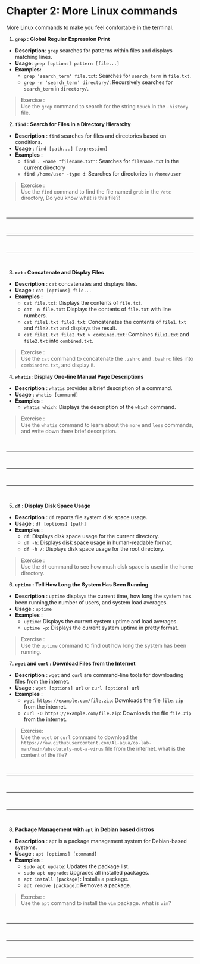 # Chapter 2: More Linux commands

More Linux commands to make you feel comfortable in the terminal.

1. **`grep` : Global Regular Expression Print**

- **Description**: `grep` searches for patterns within files and displays matching lines.
- **Usage**: `grep [options] pattern [file...]`
- **Examples:**
  - `grep 'search_term' file.txt`: Searches for `search_term` in `file.txt`.
  - `grep -r 'search_term' directory/`: Recursively searches for `search_term` in `directory/`.

> Exercise : <br/>
> Use the `grep` command to search for the string `touch` in the `.history` file.

2. **`find` : Search for Files in a Directory Hierarchy**

- **Description** : `find` searches for files and directories based on conditions.
- **Usage** : `find [path...] [expression]`
- **Examples** :
  - `find . -name "filename.txt"`: Searches for `filename.txt` in the current directory
  - `find /home/user -type d`: Searches for directories in `/home/user`

> Exercise : <br/>
> Use the `find` command to find the file named `grub` in the `/etc` directory,
> Do you know what is this file?!

<br/>

---

<br/>

---

<br/>

---

<br/>

3. **`cat` : Concatenate and Display Files**

- **Description** : `cat` concatenates and displays files.
- **Usage** : `cat [options] file...`
- **Examples** :
  - `cat file.txt`: Displays the contents of `file.txt`.
  - `cat -n file.txt`: Displays the contents of `file.txt` with line numbers.
  - `cat file1.txt file2.txt`: Concatenates the contents of `file1.txt` and `file2.txt` and displays the result.
  - `cat file1.txt file2.txt > combined.txt`: Combines `file1.txt` and `file2.txt` into `combined.txt`.

> Exercise : <br/>
> Use the `cat` command to concatenate the `.zshrc` and `.bashrc` files into `combinedrc.txt`,
> and display it.

4. **`whatis`: Display One-line Manual Page Descriptions**

- **Description** : `whatis` provides a brief description of a command.
- **Usage** : `whatis [command]`
- **Examples** :
  - `whatis which`: Displays the description of the `which` command.

> Exercise : <br/>
> Use the `whatis` command to learn about the `more` and `less` commands,
> and write down there brief description.

<br/>

---

<br/>

---

<br/>

---

<br/>

5. **`df` : Display Disk Space Usage**

- **Description** : `df` reports file system disk space usage.
- **Usage** : `df [options] [path]`
- **Examples** :
  - `df`: Displays disk space usage for the current directory.
  - `df -h`: Displays disk space usage in human-readable format.
  - `df -h /`: Displays disk space usage for the root directory.

> Exercise : <br/>
> Use the `df` command to see how mush disk space is used in the home directory.

6. **`uptime` : Tell How Long the System Has Been Running**

- **Description** : `uptime` displays the current time, how long the system
  has been running,the number of users, and system load averages.
- **Usage** : `uptime`
- **Examples** :
  - `uptime`: Displays the current system uptime and load averages.
  - `uptime -p`: Displays the current system uptime in pretty format.

> Exercise : <br/>
> Use the `uptime` command to find out how long the system has been running.

7. **`wget` and `curl` : Download Files from the Internet**

- **Description** : `wget` and `curl` are command-line tools for downloading files from the internet.
- **Usage** : `wget [options] url` or `curl [options] url`
- **Examples** :
  - `wget https://example.com/file.zip`: Downloads the file `file.zip` from the internet.
  - `curl -O https://example.com/file.zip`: Downloads the file `file.zip` from the internet.

> Exercise: <br/>
> Use the `wget` or `curl` command to download the `https://raw.githubusercontent.com/Al-aqua/op-lab-man/main/absolutely-not-a-virus` file from the internet.
> what is the content of the file?

<br/>

---

<br/>

---

<br/>

---

<br/>

8. **Package Management with `apt` in Debian based distros**

- **Description** : `apt` is a package management system for Debian-based systems.
- **Usage** : `apt [options] [command]`
- **Examples** :
  - `sudo apt update`: Updates the package list.
  - `sudo apt upgrade`: Upgrades all installed packages.
  - `apt install [package]`: Installs a package.
  - `apt remove [package]`: Removes a package.

> Exercise : <br/>
> Use the `apt` command to install the `vim` package.
> what is `vim`?

<br/>

---

<br/>

---

<br/>

---

<br/>
